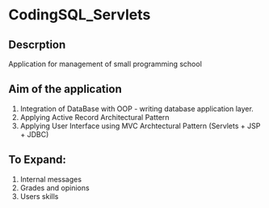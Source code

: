 # CodingSQL_Servlets

## Descrption
Application for management of small programming school

## Aim of the application
1. Integration of DataBase with OOP - writing database application layer.
2. Applying Active Record Architectural Pattern
3. Applying User Interface using MVC Archtectural Pattern (Servlets + JSP + JDBC)


## To Expand:
1. Internal messages
2. Grades and opinions
3. Users skills

